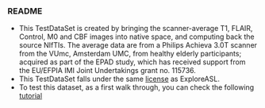 
### README

- This TestDataSet is created by bringing the scanner-average T1, FLAIR, Control, M0 and CBF images into native space, and computing back the source NIfTIs. The average data are from a Philips Achieva 3.0T scanner from the VUmc, Amsterdam UMC, from healthy elderly participants; acquired as part of the EPAD study, which has received support from the EU/EFPIA IMI Joint Undertakings grant no. 115736.
- This TestDataSet falls under the same [license](https://github.com/ExploreASL/ExploreASL/blob/main/LICENSE-EXPLOREASL) as ExploreASL.
- To test this dataset, as a first walk through, you can check the following [tutorial](https://exploreasl.github.io/Documentation/latest/Tutorials-QC/)
